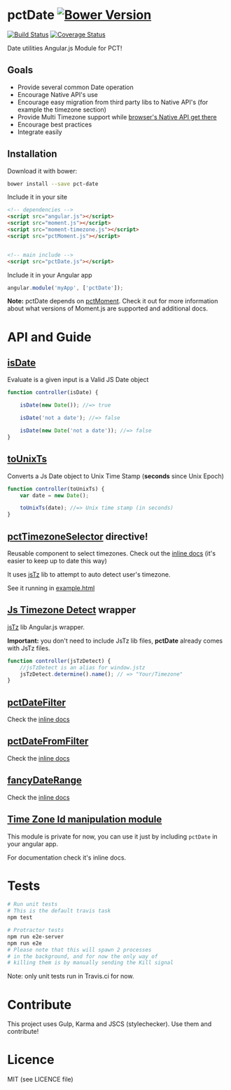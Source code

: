 pctDate [![Bower Version](https://img.shields.io/bower/v/pct-date.svg)](http://shields.io/)
=========

[![Build Status](https://travis-ci.org/percona/pctDate.svg?branch=master)](https://travis-ci.org/percona/pctDate)
[![Coverage Status](https://img.shields.io/coveralls/percona/pctDate.svg)](https://coveralls.io/r/percona/pctDate)




Date utilities Angular.js Module for PCT!

## Goals

- Provide several common Date operation
- Encourage Native API's use
- Encourage easy migration from third party libs to Native API's (for example the timezone section)
- Provide Multi Timezone support while [browser's Native API get there](https://developer.mozilla.org/en-US/docs/Web/JavaScript/Reference/Global_Objects/Intl)
- Encourage best practices
- Integrate easily 

## Installation

Download it with bower:

```sh
bower install --save pct-date
```


Include it in your site
```html
<!-- dependencies -->
<script src="angular.js"></script>
<script src="moment.js"></script>
<script src="moment-timezone.js"></script>
<script src="pctMoment.js"></script>


<!-- main include -->
<script src="pctDate.js"></script>
```




Include it in your Angular app
```javascript
angular.module('myApp', ['pctDate']);
```

**Note:** pctDate depends on [pctMoment](https://github.com/percona/pctMoment). 
Check it out for more information about what versions of Moment.js are supported
and additional docs.
 

# API and Guide

## [isDate](src/isDate.service.js)

Evaluate is a given input is a Valid JS Date object

```javascript
function controller(isDate) {

    isDate(new Date()); //=> true

    isDate('not a date'); //=> false

    isDate(new Date('not a date')); //=> false
}
```  
    

## [toUnixTs](src/toUnixTs.service.js)

Converts a Js Date object to Unix Time Stamp 
(**seconds** since Unix Epoch)
 


```javascript
function controller(toUnixTs) {
    var date = new Date();

    toUnixTs(date); //=> Unix time stamp (in seconds)
}
```  


## [pctTimezoneSelector](src/timezoneSelector/timezoneSelector.directive.js) directive!


Reusable component to select timezones.
Check out the [inline docs](src/timezoneSelector/timezoneSelector.directive.js) (it's easier to keep up to date this way)


It uses [jsTz](https://bitbucket.org/pellepim/jstimezonedetect) lib to 
attempt to auto detect user's timezone.



See it running in [example.html](example.html)





## [Js Timezone Detect](src/utils/jsTzDetect) wrapper

[jsTz](https://bitbucket.org/pellepim/jstimezonedetect) lib Angular.js wrapper.

**Important:**  you don't need to include JsTz lib files, **pctDate** already comes
with JsTz files.


```javascript
function controller(jsTzDetect) {
    //jsTzDetect is an alias for window.jstz
    jsTzDetect.determine().name(); // => "Your/Timezone"
}
```

## [pctDateFilter](src/utils/pctDateFiler)

Check the [inline docs](src/utils/pctDateFilter/pctDate.filter.js)


## [pctDateFromFilter](src/utils/pctDateFromFiler)

Check the [inline docs](src/utils/pctDateFromFilter/pctDateFrom.filter.js)

## [fancyDateRange](src/utils/fancyDateRange)

Check the [inline docs](src/utils/fancyDateRange/fancyDateRange.service.js)

##  [Time Zone Id manipulation module](src/utils/tzId)

This module is private for now, you can use it just by including `pctDate` in your
angular app.

For documentation check it's inline docs.

# Tests

```sh
# Run unit tests
# This is the default travis task
npm test

# Protractor tests
npm run e2e-server
npm run e2e
# Please note that this will spawn 2 processes
# in the background, and for now the only way of
# killing them is by manually sending the Kill signal
```
Note: only unit tests run in Travis.ci for now.

# Contribute

This project uses Gulp, Karma and JSCS (stylechecker).
Use them and contribute!

# Licence

MIT (see LICENCE file)
